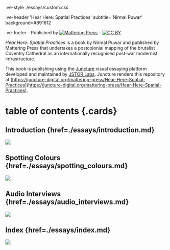 .ve-style ./essays/custom.css

.ve-header 'Hear Here: Spatial Practices' subtitle='Nirmal Puwar' background=#891612

.ve-footer
    - Published by [![Mattering Press](https://www.matteringpress.org/wp-content/themes/matteringpress/img/mattering-press.png)](https://www.matteringpress.org/)
    - [![CC BY](https://licensebuttons.net/l/by/4.0/88x31.png)](https://creativecommons.org/licenses/by/4.0/)

*Hear Here: Spatial Practices* is a book by Nirmal Puwar and published by Mattering Press that undertakes a postcolonial mapping of the brutalist Coventry Cathedral as an internationally recognised post-war modernist infrastructure.

This book is publishing using the [Juncture](https://www.juncture-digital.org/) visual essaying platform developed and maintained by [JSTOR Labs](https://labs.jstor.org/). Juncture renders this repository at [https://juncture-digital.org/mattering-press/Hear-Here-Spatial-Practices](https://juncture-digital.org/mattering-press/Hear-Here-Spatial-Practices).

# table of contents {.cards}

## Introduction {href=./essays/introduction.md}

![](https://iiif.juncture-digital.org/thumbnail/wc:Canterbury_-_lavatory_tower03b.jpg)

## Spotting Colours {href=./essays/spotting_colours.md}

![](https://iiif.juncture-digital.org/thumbnail/wc:Augustine_Abbey.jpg)

## Audio Interviews {href=./essays/audio_interviews.md}

![](https://iiif.juncture-digital.org/thumbnail/wc:High_Street%2C_Canterbury%2C_Kent.jpg)

## Index {href=./essays/index.md}

![](https://iiif.juncture-digital.org/thumbnail/wc:Canterbury_cathedral_20160901.jpg)